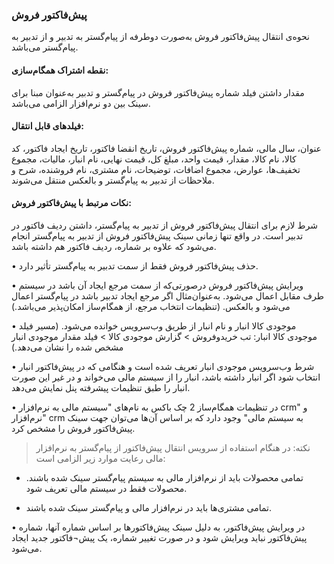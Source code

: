 ### پیش‌فاکتور فروش

نحوه‌ی انتقال پیش‌فاکتور فروش به‌صورت دوطرفه از پیام‌گستر به تدبیر و از تدبیر به پیام‌گستر می‌باشد.

#### نقطه اشتراک همگام‌سازی:

مقدار داشتن فیلد شماره پیش‌فاکتور فروش در پیام‌گستر و تدبیر به‌عنوان مبنا برای سینک بین دو نرم‌افزار الزامی می‌باشد.

#### فیلدهای قابل انتقال:

عنوان، سال مالی، شماره پیش‌فاکتور فروش، تاریخ انقضا فاکتور، تاریخ ایجاد فاکتور، کد کالا، نام کالا، مقدار، قیمت واحد، مبلغ کل، قیمت نهایی، نام انبار، مالیات، مجموع تخفیف‌ها، عوارض، مجموع اضافات، توضیحات، نام مشتری، نام فروشنده، شرح و ملاحظات از تدبیر به پیام‌گستر و بالعکس منتقل می‌شوند.

#### نکات مرتبط با پیش‌فاکتور فروش:

شرط لازم برای انتقال پیش‌فاکتور فروش از تدبیر به پیام‌گستر، داشتن ردیف فاکتور در تدبیر است. در واقع تنها زمانی سینک پیش‌فاکتور فروش از تدبیر به پیام‌گستر انجام می‌شود که علاوه بر شماره، ردیف فاکتور هم داشته باشد.

•    حذف پیش‌فاکتور فروش فقط از سمت تدبیر به پیام‌گستر تأثیر دارد.

•    ویرایش پیش‌فاکتور فروش درصورتی‌که از سمت مرجع ایجاد آن باشد در سیستم طرف مقابل اعمال می‌شود. به‌عنوان‌مثال اگر مرجع ایجاد تدبیر باشد در پیام‌گستر اعمال می‌شود و بالعکس. (تنظیمات انتخاب مرجع، از همگام‌ساز امکان‌پذیر می‌باشد.) 

•    موجودی کالا انبار و نام انبار از طریق وب‌سرویس خوانده می‌شود. (مسیر فیلد موجودی کالا انبار: تب خریدوفروش >  گزارش موجودی کالا >   فیلد مقدار موجودی انبار مشخص شده را نشان می‌دهد.)
 
•    شرط وب‌سرویس موجودی انبار تعریف شده است و هنگامی که در پیش‌فاکتور انبار انتخاب شود اگر انبار داشته باشد، انبار را از سیستم مالی می‌خواند و در غیر این صورت انبار را طبق تنظیمات پیشرفته پنل نمایش می‌دهد.

•    در تنظیمات همگام‌ساز 2 چک باکس به نام‌های "سیستم مالی به نرم‌افزار crm" و "نرم‌افزار crm  به سیستم مالی" وجود دارد که بر اساس آن‌ها می‌توان جهت سینک پیش‌فاکتور فروش را مشخص کرد.

> نکته: در هنگام استفاده از سرویس انتقال پیش‌فاکتور از پیام‌گستر به نرم‌افزار مالی رعایت موارد زیر الزامی است:

-  تمامی محصولات باید از نرم‌افزار مالی به سیستم پیام‌گستر سینک شده باشند. محصولات فقط در سیستم مالی تعریف شود.

-  تمامی مشتری‌ها باید در نرم‌افزار مالی و پیام‌گستر سینک شده باشند.

•    در ویرایش پیش‌فاکتور، به دلیل سینک پیش‌فاکتورها بر اساس شماره آنها، شماره پیش‌فاکتور نباید ویرایش شود و در صورت تغییر شماره، یک پیش¬فاکتور جدید ایجاد می‌شود. 
